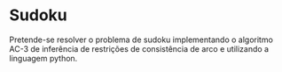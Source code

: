 # Sudoku
Pretende-se resolver o problema de sudoku implementando o algoritmo AC-3 de inferência de restrições de consistência de arco e utilizando a linguagem python.
